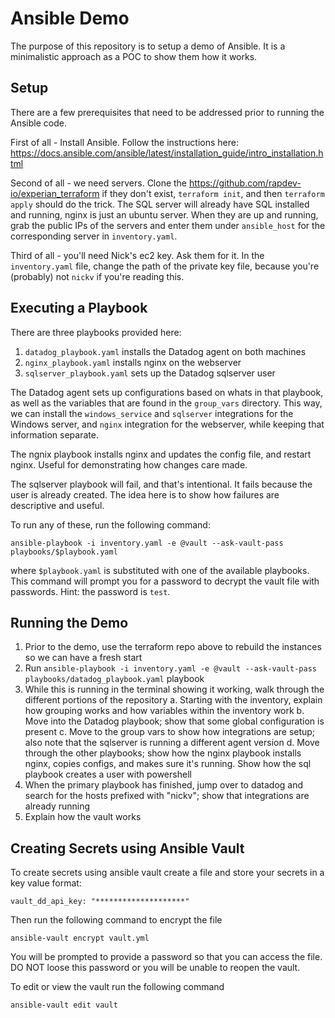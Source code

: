 # Ansible Demo

The purpose of this repository is to setup a demo of Ansible. It is a minimalistic approach as a POC to show them how it works.

## Setup

There are a few prerequisites that need to be addressed prior to running the Ansible code.

First of all - Install Ansible. Follow the instructions here: https://docs.ansible.com/ansible/latest/installation_guide/intro_installation.html

Second of all - we need servers. Clone the https://github.com/rapdev-io/experian_terraform if they don't exist, `terraform init`, and then `terraform apply` should do the trick.
The SQL server will already have SQL installed and running, nginx is just an ubuntu server. When they are up and running, grab the public IPs of the servers and enter them under
`ansible_host` for the corresponding server in `inventory.yaml`.

Third of all - you'll need Nick's ec2 key. Ask them for it. In the `inventory.yaml` file, change the path of the private key file, because you're (probably) not `nickv` if you're reading this.

## Executing a Playbook

There are three playbooks provided here:
1. `datadog_playbook.yaml` installs the Datadog agent on both machines
2. `nginx_playbook.yaml` installs nginx on the webserver
3. `sqlserver_playbook.yaml` sets up the Datadog sqlserver user

The Datadog agent sets up configurations based on whats in that playbook, as well as the variables that are found in the `group_vars` directory. This way, we can install the `windows_service` and `sqlserver`
integrations for the Windows server, and `nginx` integration for the webserver, while keeping that information separate.

The ngnix playbook installs nginx and updates the config file, and restart nginx. Useful for demonstrating how changes care made.

The sqlserver playbook will fail, and that's intentional. It fails because the user is already created. The idea here is to show how failures are descriptive and useful.

To run any of these, run the following command:
```
ansible-playbook -i inventory.yaml -e @vault --ask-vault-pass playbooks/$playbook.yaml
```
where `$playbook.yaml` is substituted with one of the available playbooks. This command will prompt you for a password to decrypt the vault file with passwords. Hint: the password is `test`.

## Running the Demo

1. Prior to the demo, use the terraform repo above to rebuild the instances so we can have a fresh start
2. Run `ansible-playbook -i inventory.yaml -e @vault --ask-vault-pass playbooks/datadog_playbook.yaml` playbook
3. While this is running in the terminal showing it working, walk through the different portions of the repository
    a. Starting with the inventory, explain how grouping works and how variables within the inventory work
    b. Move into the Datadog playbook; show that some global configuration is present
    c. Move to the group vars to show how integrations are setup; also note that the sqlserver is running a different agent version
    d. Move through the other playbooks; show how the nginx playbook installs nginx, copies configs, and makes sure it's running. Show how the sql playbook creates a user with powershell
4. When the primary playbook has finished, jump over to datadog and search for the hosts prefixed with "nickv"; show that integrations are already running
5. Explain how the vault works

## Creating Secrets using Ansible Vault

To create secrets using ansible vault create a file and store your secrets in a key value format:

```
vault_dd_api_key: "********************"
````
Then run the following command to encrypt the file

```
ansible-vault encrypt vault.yml
```
You will be prompted to provide a password so that you can access the file. DO NOT loose this password or you will be unable to reopen the vault. 

To edit or view the vault run the following command
```
ansible-vault edit vault
```
